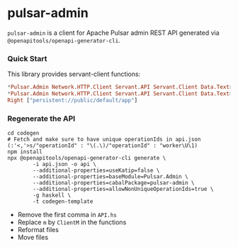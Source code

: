 pulsar-admin
=========

`pulsar-admin` is a client for Apache Pulsar admin REST API generated via `@openapitools/openapi-generator-cli`.

### Quick Start

This library provides servant-client functions:

```haskell
*Pulsar.Admin Network.HTTP.Client Servant.API Servant.Client Data.Text> manager' <- newManager defaultManagerSettings
*Pulsar.Admin Network.HTTP.Client Servant.API Servant.Client Data.Text> runClientM (persistentGetList "public" "default") (mkClientEnv manager' (BaseUrl Http "localhost" 8080 ""))
Right ["persistent://public/default/app"]
```

### Regenerate the API

```
cd codegen
# Fetch and make sure to have unique operationIds in api.json (:'<,'>s/"operationId" : "\(.\)/"operationId" : "worker\U\1)
npm install
npx @openapitools/openapi-generator-cli generate \
        -i api.json -o api \
        --additional-properties=useKatip=false \
        --additional-properties=baseModule=Pulsar.Admin \
        --additional-properties=cabalPackage=pulsar-admin \
        --additional-properties=allowNonUniqueOperationIds=true \
        -g haskell \
        -t codegen-template
```

 * Remove the first comma in `API.hs`
 * Replace ` m ` by ` ClientM ` in the functions
 * Reformat files
 * Move files
